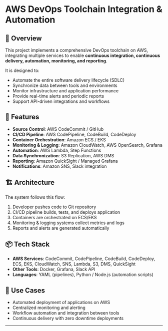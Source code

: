 # AWS DevOps Toolchain Integration & Automation

## 📌 Overview
This project implements a comprehensive DevOps toolchain on AWS, integrating multiple services to enable **continuous integration, continuous delivery, automation, monitoring, and reporting**.

It is designed to:
- Automate the entire software delivery lifecycle (SDLC)
- Synchronize data between tools and environments
- Monitor infrastructure and application performance
- Provide real-time alerts and periodic reports
- Support API-driven integrations and workflows

## 🚀 Features
- **Source Control**: AWS CodeCommit / GitHub
- **CI/CD Pipeline**: AWS CodePipeline, CodeBuild, CodeDeploy
- **Container Orchestration**: Amazon ECS / EKS
- **Monitoring & Logging**: Amazon CloudWatch, AWS OpenSearch, Grafana
- **Automation**: AWS Lambda, Step Functions
- **Data Synchronization**: S3 Replication, AWS DMS
- **Reporting**: Amazon QuickSight / Managed Grafana
- **Notifications**: Amazon SNS, Slack integration

## 🏗 Architecture
The system follows this flow:
1. Developer pushes code to Git repository
2. CI/CD pipeline builds, tests, and deploys application
3. Containers are orchestrated on ECS/EKS
4. Monitoring & logging systems collect metrics and logs
5. Reports and alerts are generated automatically

## 📦 Tech Stack
- **AWS Services**: CodeCommit, CodePipeline, CodeBuild, CodeDeploy, ECS, EKS, CloudWatch, SNS, Lambda, S3, DMS, QuickSight
- **Other Tools**: Docker, Grafana, Slack API
- **Languages**: YAML (pipelines), Python / Node.js (automation scripts)

## 🔧 Use Cases
- Automated deployment of applications on AWS
- Centralized monitoring and alerting
- Workflow automation and integration between tools
- Continuous delivery with zero downtime deployments

---
